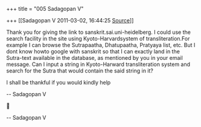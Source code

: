 +++
title = "005 Sadagopan V"

+++
[[Sadagopan V	2011-03-02, 16:44:25 [Source](https://groups.google.com/g/samskrita/c/C3ajYsPV_EM)]]



Thank you for giving the link to sanskrit.sai.uni-heidelberg. I could use the search facility in the site using Kyoto-Harvardsystem of transliteration.For example I can browse the Sutrapaatha, Dhatupaatha, Pratyaya list, etc. But I dont know howto google with sanskrit so that I can exactly land in the Sutra-text available in the database, as mentioned by you in your email message. Can I input a string in Kyoto-Harward transliteration system and search for the Sutra that would contain the said string in it?

I shall be thankful if you would kindly help

-- Sadagopan V  



-- Sadagopan V  


